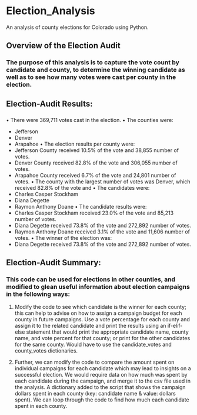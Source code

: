 # Election_Analysis
An analysis of county elections for Colorado using Python.
## Overview of the Election Audit
### The purpose of this analysis is to capture the vote count by candidate and county, to determine the winning candidate as well as to see how many votes were cast per county in the election.

## Election-Audit Results:
### 
•	There were 369,711 votes cast in the election.
•	The counties were:
  - Jefferson
  - Denver
  - Arapahoe
•	The election results per county were:
  - Jefferson County  received 10.5% of the vote and 38,855 number of votes.
  - Denver County received 82.8% of the vote and 306,055 number of votes.
  - Arapahoe County received 6.7% of the vote and 24,801 number of votes.
•	The county with the largest number of votes was Denver, which received 82.8% of the vote and
•	The candidates were:
  - Charles Casper Stockham
  - Diana Degette
  - Raymon Anthony Doane
•	The candidate results were:
  - Charles Casper Stockham received 23.0% of the vote and 85,213 number of votes.
  - Diana Degette received 73.8% of the vote and 272,892 number of votes.
  - Raymon Anthony Doane received 3.1% of the vote and 11,606 number of votes. 
•	The winner of the election was:
  - Diana Degette received 73.8% of the vote and 272,892 number of votes.

## Election-Audit Summary:
### This code can be used for elections in other counties, and modified to glean useful information about election campaigns in the following ways:

1)	Modify the code to see which candidate is the winner for each county; this can help to advise on how to assign a campaign budget for each county in future campaigns. Use a vote percentage for each county and assign it to the related candidate and print the results using an if-elif-else statement that would print the appropriate candidate name, county name, and vote percent for that county; or print for the other candidates for the same county. Would have to use the candidate_votes and county_votes dictionaries.

2)	Further, we can modify the code to compare the amount spent on individual campaigns for each candidate which may lead to insights on a successful election. We would require data on how much was spent by each candidate during the campaign, and merge it to the csv file used in the analysis. A dictionary added to the script that shows the campaign dollars spent in each county (key: candidate name & value: dollars spent). We can loop through the code to find how much each candidate spent in each county.

